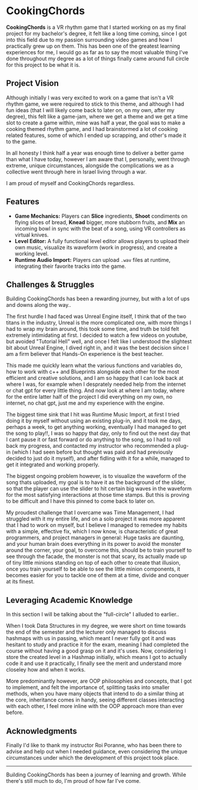 
# CookingChords

**CookingChords** is a VR rhythm game that I started working on as my final project for my bachelor's degree, it felt like a long time coming, since I got into this field due to my passion surrounding video games and how I practically grew up on them. This has been one of the greatest learning experiences for me, I would go as far as to say the most valuable thing I've done throughout my degree as a lot of things finally came around full circle for this project to be what it is.

## Project Vision

Although initially I was very excited to work on a game that isn't a VR rhythm game, we were required to stick to this theme, and although I had fun ideas (that I will likely come back to later on, on my own, after my degree), this felt like a game-jam, where we get a theme and we get a time slot to create a game within, mine was half a year, the goal was to make a cooking themed rhythm game, and I had brainstormed a lot of cooking related features, some of which I ended up scrapping, and other's made it to the game.

In all honesty I think half a year was enough time to deliver a better game than what I have today, however I am aware that I, personally, went through extreme, unique circumstances, alongside the complications we as a collective went through here in Israel living through a war.

 I am proud of myself and CookingChords regardless.

## Features

- **Game Mechanics:** Players can **Slice** ingredients, **Shoot** condiments on flying slices of bread, **Knead** bigger, more stubborn fruits, and **Mix** an incoming bowl in sync with the beat of a song, using VR controllers as virtual knives.
- **Level Editor:** A fully functional level editor allows players to upload their own music, visualize its waveform (work in progress), and create a working level.
- **Runtime Audio Import:** Players can upload `.wav` files at runtime, integrating their favorite tracks into the game.

## Challenges & Struggles

Building CookingChords has been a rewarding journey, but with a lot of ups and downs along the way..

The first hurdle I had faced was Unreal Engine itself, I think that of the two titans in the industry, Unreal is the more complicated one, with more things I had to wrap my brain around, this took some time, and truth be told felt extremely intimidating at first.
I decided to watch a few videos on youtube, but avoided "Tutorial Hell" well, and once I felt like I understood the slightest bit about Unreal Engine, I dived right in, and it was the best decision since I am a firm believer that Hands-On experience is the best teacher.

This made me quickly learn what the various functions and variables do, how to work with c++ and Blueprints alongside each other for the most efficient and creative solutions, and I am so happy that I can look back at where I was, for example when I desprately needed help from the internet or chat gpt for every little thing. And now look at where I am today, where for the entire latter half of the project I did everything on my own, no internet, no chat gpt, just me and my experience with the engine.

The biggest time sink that I hit was Runtime Music Import, at first I tried doing it by myself without using an existing plug-in, and it took me days, perhaps a week, to get anything working, eventually I had managed to get the song to play!!, I was so happy that day, only to find out the next day that I cant pause it or fast forward or do anything to the song, so I had to roll back my progress, and contacted my instructor who recommended a plug-in (which I had seen before but thought was paid and had previously decided to just do it myself), and after fidling with it for a while, managed to get it integrated and working properly.

The biggest ongoing problem however, is to visualize the waveform of the song thats uploaded, my goal is to have it as the background of the slider, so that the player can use the slider to hit certain big waves in the waveform for the most satisfying interactions at those time stamps. But this is proving to be difficult and I have this pinned to come back to later on.

My proudest challenge that I overcame was Time Management, I had struggled with it my entire life, and on a solo project it was more apparent that I had to work on myself, but I believe I managed to remedee my habits with a simple, effective fix, which I now know, is characteristic of great programmers, and project managers in general: Huge tasks are daunting, and your human brain does everything in its power to avoid the monster around the corner, your goal, to overcome this, should be to train yourself to see through the facade, the monster is not that scary, its actually made up of tiny little minions standing on top of each other to create that illusion, once you train yourself to be able to see the little minion components, it becomes easier for you to tackle one of them at a time, divide and conquer at its finest.

## Leveraging Academic Knowledge

In this section I will be talking about the "full-circle" I alluded to earlier..

When I took Data Structures in my degree, we were short on time towards the end of the semester and the lecturer only managed to discuss hashmaps with us in passing, which meant I never fully got it and was hesitant to study and practice it for the exam, meaning I had completed the course without having a good grasp on it and it's uses. Now, considering I store the created level in a Hashmap initially, which means I got to actually code it and use it practically, I finally see the merit and understand more closeley how and when it works.

More predominantly however, are OOP philosophies and concepts, that I got to implement, and felt the importance of, splitting tasks into smaller methods, when you have many objects that intend to do a similar thing at the core, inheritance comes in handy, seeing different classes interacting with each other, I feel more inline with the OOP approach more than ever before.


## Acknowledgments

Finally I'd like to thank my instructor Roi Poranne, who has been there to advise and help out when I needed guidance, even considering the unique circumstances under which the development of this project took place.

---

Building CookingChords has been a journey of learning and growth. While there's still much to do, I'm proud of how far I've come.
